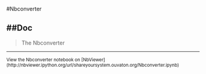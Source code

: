 
<!--
FrozenIsBool False
-->

#Nbconverter

##Doc
----


> 
> The Nbconverter
> 
> 

----

<small>
View the Nbconverter notebook on [NbViewer](http://nbviewer.ipython.org/url/shareyoursystem.ouvaton.org/Nbconverter.ipynb)
</small>

